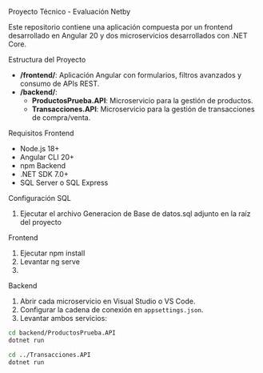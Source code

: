 Proyecto Técnico - Evaluación Netby

Este repositorio contiene una aplicación compuesta por un frontend desarrollado en Angular 20 y dos microservicios desarrollados con .NET Core.

Estructura del Proyecto

- **/frontend/**: Aplicación Angular con formularios, filtros avanzados y consumo de APIs REST.
- **/backend/**:
  - **ProductosPrueba.API**: Microservicio para la gestión de productos.
  - **Transacciones.API**: Microservicio para la gestión de transacciones de compra/venta.

Requisitos
Frontend
- Node.js 18+
- Angular CLI 20+
- npm
Backend
- .NET SDK 7.0+
- SQL Server o SQL Express

Configuración
SQL 
1. Ejecutar el archivo Generacion de Base de datos.sql adjunto en la raíz del proyecto

Frontend
1. Ejecutar npm install
2. Levantar ng serve
3. 
Backend
1. Abrir cada microservicio en Visual Studio o VS Code.
2. Configurar la cadena de conexión en `appsettings.json`.
3. Levantar ambos servicios:

```bash
cd backend/ProductosPrueba.API
dotnet run

cd ../Transacciones.API
dotnet run
